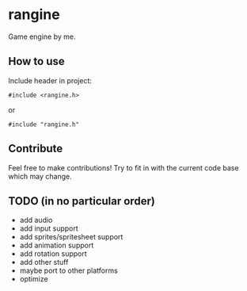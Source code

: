 # rangine
Game engine by me.

## How to use
Include header in project:
```
#include <rangine.h>
```
or
```
#include "rangine.h"
```

## Contribute
Feel free to make contributions! Try to fit in with the current code base which may change.

## TODO (in no particular order)
- add audio
- add input support
- add sprites/spritesheet support
- add animation support
- add rotation support
- add other stuff
- maybe port to other platforms
- optimize
